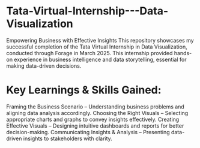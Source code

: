 # Tata-Virtual-Internship---Data-Visualization
Empowering Business with Effective Insights This repository showcases my successful completion of the Tata Virtual Internship in Data Visualization, conducted through Forage in March 2025. This internship provided hands-on experience in business intelligence and data storytelling, essential for making data-driven decisions.
# Key Learnings & Skills Gained:
 Framing the Business Scenario – Understanding business problems and aligning data analysis accordingly.
 Choosing the Right Visuals – Selecting appropriate charts and graphs to convey insights effectively.
 Creating Effective Visuals – Designing intuitive dashboards and reports for better decision-making.
 Communicating Insights & Analysis – Presenting data-driven insights to stakeholders with clarity.
